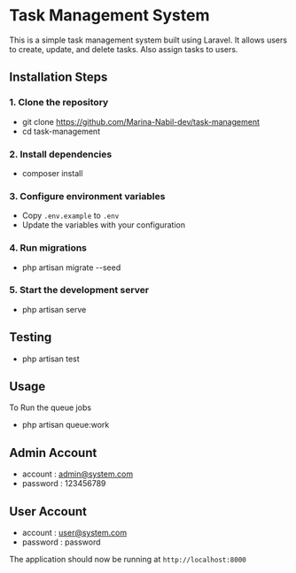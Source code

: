 
# Task Management System
This is a simple task management system built using Laravel. 
It allows users to create, update, and delete tasks.
Also assign tasks to users.

## Installation Steps

### 1. Clone the repository

- git clone https://github.com/Marina-Nabil-dev/task-management
- cd task-management


### 2. Install dependencies

- composer install

### 3. Configure environment variables
- Copy `.env.example` to `.env`
- Update the variables with your configuration

### 4. Run migrations
- php artisan migrate --seed

### 5. Start the development server
- php artisan serve

## Testing
- php artisan test

## Usage
To Run the queue jobs
- php artisan queue:work

## Admin Account
- account : admin@system.com
- password : 123456789

## User Account
- account : user@system.com
- password : password


The application should now be running at `http://localhost:8000`
